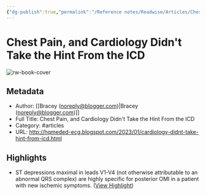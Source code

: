 ```yaml
---
{"dg-publish":true,"permalink":"/Reference notes/Readwise/Articles/Chest Pain, and Cardiology Didn't Take the Hint From the ICD/"}
---
```


# Chest Pain, and Cardiology Didn't Take the Hint From the ICD

![rw-book-cover](https://blogger.googleusercontent.com/img/b/R29vZ2xl/AVvXsEgMvC4_ihoyAWwXGFNKf1dOzNPHlqhjWu5RDvEgLWkg-dlKUwbG2jkUL1nuReEg-9UnhrO-wqY6xjd9rVvX6dUMoASZGo7Evkzlz3vh7zAlQ-WoMjUd2Fjn-u2xuNmpNwDvSRPcc-kXcP8_5A4T5pucUfSawPAIEHReXu0yLXaJlfqQvXkKxaMCEIxM/s72-w640-h347-c/Triage%20EKG.png)

## Metadata
- Author: [[Bracey (noreply@blogger.com)\|Bracey (noreply@blogger.com)]]
- Full Title: Chest Pain, and Cardiology Didn't Take the Hint From the ICD
- Category: #articles
- URL: http://hqmeded-ecg.blogspot.com/2023/01/cardiology-didnt-take-hint-from-icd.html

## Highlights
- ST depressions maximal in leads V1-V4 (not otherwise attributable to an abnormal QRS complex) are highly specific for posterior OMI in a patient with new ischemic symptoms. ([View Highlight](https://read.readwise.io/read/01gqhzvpkp92fydtdsxpt7sz85))
